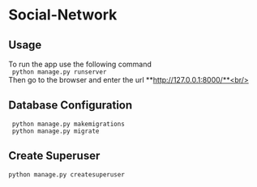 # Social-Network
## Usage<br/>
To run the app use the following command<br/>
``` python manage.py runserver```<br/>
Then go to the browser and enter the url **http://127.0.0.1:8000/**<br/>

## Database Configuration<br/>
``` python manage.py makemigrations```<br/>
``` python manage.py migrate```<br/>

## Create Superuser<br/>
```python manage.py createsuperuser```
